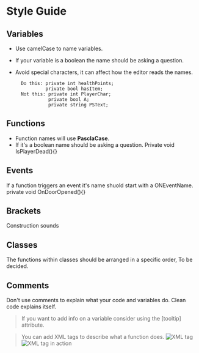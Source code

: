# Style Guide

## Variables 

- Use camelCase to name variables.
- If your variable is a boolean the name should be asking a question. 
- Avoid special characters, it can affect how the editor reads the names.

		Do this: private int healthPoints;
				 private bool hasItem;
		Not this: private int PlayerChar;
				  private bool A;
				  private string PSText;

## Functions
- Function names will use **PasclaCase**.
- If it's a boolean name should be asking a question.
		Private void IsPlayerDead(){}

## Events
If a function triggers an event it's name shuold start with a ONEventName.
		private void OnDoorOpened(){}
		
## Brackets
Construction sounds

## Classes
The functions within classes should be arranged in a specific order, To be decided.

## Comments
Don't use comments to explain what your code and variables do. Clean code explains itself.
> If you want to add info on a variable consider using the [tooltip] attribute.

> You can add XML tags to describe what a function does.
>![XML tag](/images/XMLtag.jpg "XML tag")
>![XML tag in action](/images/XMLtag_2.jpg "XML tag in action")